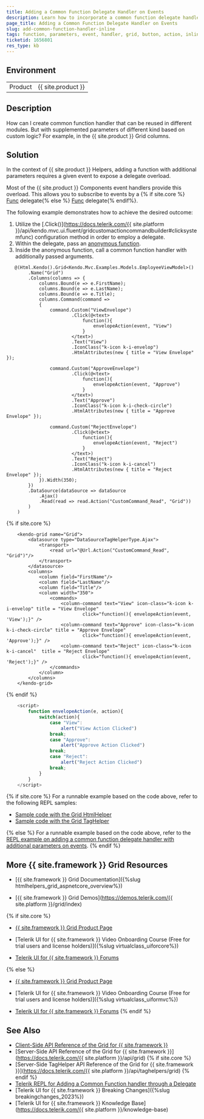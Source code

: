 ```yaml
---
title: Adding a Common Function Delegate Handler on Events
description: Learn how to incorporate a common function delegate handler.
page_title: Adding a Common Function Delegate Handler on Events
slug: add-common-function-handler-inline
tags: function, parameters, event, handler, grid, button, action, inline, template, delegate, telerik, core, mvc
ticketid: 1656801
res_type: kb
---
```


## Environment
<table>
	<tbody>
		<tr>
			<td>Product</td>
			<td>{{ site.product }}</td>
		</tr>
	</tbody>
</table>

## Description
How can I create common function handler that can be reused in different modules. But with supplemented parameters of different kind based on custom logic? For example, in the {{ site.product }} Grid columns.

## Solution

In the context of {{ site.product }} Helpers, adding a function with additional parameters requires a given event to expose a delegate overload. 

Most of the {{ site.product }} Components event handlers provide this overload. This allows you to subscribe to events by a {% if site.core %} [Func<TResult>](https://learn.microsoft.com/en-us/dotnet/api/system.func-1?view=net-8.0) delegate{% else %} [Func<TResult>](https://learn.microsoft.com/en-us/dotnet/api/system.func-2?view=netframework-4.7.2) delegate{% endif%}.

The following example demonstrates how to achieve the desired outcome:

1. Utilize the [.Click()](https://docs.telerik.com/{{ site.platform }}/api/kendo.mvc.ui.fluent/gridcustomactioncommandbuilder#clicksystemfunc) configuration method in order to employ a delegate.
1. Within the delegate, pass an [anonymous function](https://www.geeksforgeeks.org/javascript-anonymous-functions/).
1. Inside the anonymous function, call a common function handler with additionally passed arguments.

```HtmlHelper
   @(Html.Kendo().Grid<Kendo.Mvc.Examples.Models.EmployeeViewModel>()
        .Name("Grid")
        .Columns(columns => {
            columns.Bound(e => e.FirstName);
            columns.Bound(e => e.LastName);
            columns.Bound(e => e.Title);
            columns.Command(command =>
            {
                command.Custom("ViewEnvelope")
                        .Click(@<text>
                            function(){
                                envelopeAction(event, "View")
                            }
                        </text>)
                        .Text("View")
                        .IconClass("k-icon k-i-envelop")
                        .HtmlAttributes(new { title = "View Envelope" });
                
                command.Custom("ApproveEnvelope")
                        .Click(@<text>
                            function(){
                                envelopeAction(event, "Approve")
                            }
                        </text>)
                        .Text("Approve")
                        .IconClass("k-icon k-i-check-circle")
                        .HtmlAttributes(new { title = "Approve Envelope" });
                
                command.Custom("RejectEnvelope")
                        .Click(@<text>
                            function(){
                                envelopeAction(event, "Reject")
                            }
                        </text>)
                        .Text("Reject")
                        .IconClass("k-icon k-i-cancel")
                        .HtmlAttributes(new { title = "Reject Envelope" });
            }).Width(350);
        })
        .DataSource(dataSource => dataSource
            .Ajax()
            .Read(read => read.Action("CustomCommand_Read", "Grid"))
        )
    )
```
 {% if site.core %}
```TagHelper
	<kendo-grid name="Grid">
        <datasource type="DataSourceTagHelperType.Ajax">
            <transport>
                <read url="@Url.Action("CustomCommand_Read", "Grid")"/>
            </transport>
        </datasource>
        <columns>
            <column field="FirstName"/>
            <column field="LastName"/>
            <column field="Title"/>
            <column width="350">
                <commands>
                    <column-command text="View" icon-class="k-icon k-i-envelop" title = "View Envelope"
                            click="function(){ envelopeAction(event, 'View');}" />
                    <column-command text="Approve" icon-class="k-icon k-i-check-circle" title = "Approve Envelope"
                            click="function(){ envelopeAction(event, 'Approve');}" />
                    <column-command text="Reject" icon-class="k-icon k-i-cancel"  title = "Reject Envelope"
                            click="function(){ envelopeAction(event, 'Reject');}" />
                </commands>
            </column>
        </columns>
    </kendo-grid>
```
 {% endif %}

```Script.js
    <script>
        function envelopeAction(e, action){
            switch(action){
                case "View":
                    alert("View Action Clicked")
                break;
                case "Approve":
                    alert("Approve Action Clicked")
                break;
                case "Reject":
                    alert("Reject Action Clicked")
                break;
            }
        }    
    </script>
```

{% if site.core %}
For a runnable example based on the code above, refer to the following REPL samples:

* [Sample code with the Grid HtmlHelper](https://netcorerepl.telerik.com/ceuLPqFe26FY1u6A24)
* [Sample code with the Grid TagHelper](https://netcorerepl.telerik.com/wSELFDPl090swHjc22)

{% else %}
For a runnable example based on the code above, refer to the [REPL example on adding a common function delegate handler with additional parameters on events](https://netcorerepl.telerik.com/ceuLPqFe26FY1u6A24).
{% endif %}

## More {{ site.framework }} Grid Resources

* [{{ site.framework }} Grid Documentation]({%slug htmlhelpers_grid_aspnetcore_overview%})

* [{{ site.framework }} Grid Demos](https://demos.telerik.com/{{ site.platform }}/grid/index)

{% if site.core %}
* [{{ site.framework }} Grid Product Page](https://www.telerik.com/aspnet-core-ui/grid)

* [Telerik UI for {{ site.framework }} Video Onboarding Course (Free for trial users and license holders)]({%slug virtualclass_uiforcore%})

* [Telerik UI for {{ site.framework }} Forums](https://www.telerik.com/forums/aspnet-core-ui)

{% else %}
* [{{ site.framework }} Grid Product Page](https://www.telerik.com/aspnet-mvc/grid)

* [Telerik UI for {{ site.framework }} Video Onboarding Course (Free for trial users and license holders)]({%slug virtualclass_uiformvc%})

* [Telerik UI for {{ site.framework }} Forums](https://www.telerik.com/forums/aspnet-mvc)
{% endif %}

## See Also

* [Client-Side API Reference of the Grid for {{ site.framework }}](https://docs.telerik.com/kendo-ui/api/javascript/ui/grid)
* [Server-Side API Reference of the Grid for {{ site.framework }}](https://docs.telerik.com/{{ site.platform }}/api/grid)
{% if site.core %}
* [Server-Side TagHelper API Reference of the Grid for {{ site.framework }}](https://docs.telerik.com/{{ site.platform }}/api/taghelpers/grid)
{% endif %}
* [Telerik REPL for Adding a Common Function handler through a Delegate](https://netcorerepl.telerik.com/ceuLPqFe26FY1u6A24)
* [Telerik UI for {{ site.framework }} Breaking Changes]({%slug breakingchanges_2023%})
* [Telerik UI for {{ site.framework }} Knowledge Base](https://docs.telerik.com/{{ site.platform }}/knowledge-base)
